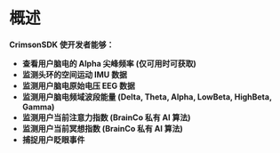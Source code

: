 # 概述

**CrimsonSDK 使开发者能够：**

- **查看⽤户脑电的 Alpha 尖峰频率 \(仅可⽤时可获取\)**
- **监测头环的空间运动 IMU 数据**
- **监测⽤户脑电原始电压 EEG 数据**
- **监测⽤户脑电频域波段能量 \(Delta, Theta, Alpha, LowBeta, HighBeta, Gamma\)**
- **监测⽤户当前注意⼒指数 \(BrainCo 私有 AI 算法\)**
- **监测⽤户当前冥想指数 \(BrainCo 私有 AI 算法\)**
- **捕捉⽤户眨眼事件**
